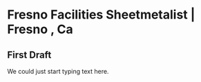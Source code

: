 # Fresno Facilities Sheetmetalist | Fresno , Ca
## First Draft
<p>We could just start typing text here.</p
